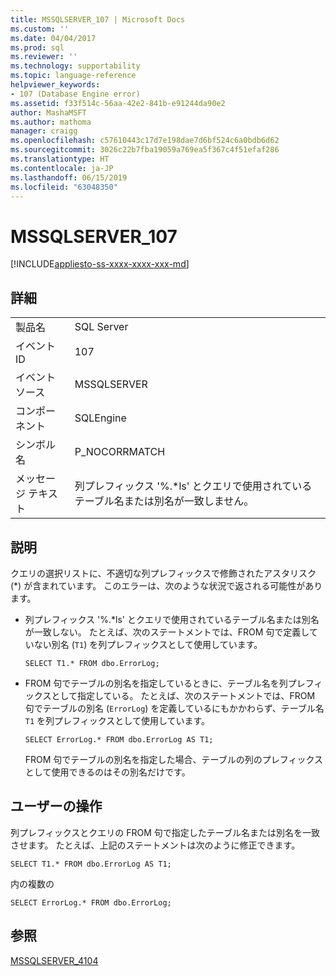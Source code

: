```yaml
---
title: MSSQLSERVER_107 | Microsoft Docs
ms.custom: ''
ms.date: 04/04/2017
ms.prod: sql
ms.reviewer: ''
ms.technology: supportability
ms.topic: language-reference
helpviewer_keywords:
- 107 (Database Engine error)
ms.assetid: f33f514c-56aa-42e2-841b-e91244da90e2
author: MashaMSFT
ms.author: mathoma
manager: craigg
ms.openlocfilehash: c57610443c17d7e198dae7d6bf524c6a0bdb6d62
ms.sourcegitcommit: 3026c22b7fba19059a769ea5f367c4f51efaf286
ms.translationtype: HT
ms.contentlocale: ja-JP
ms.lasthandoff: 06/15/2019
ms.locfileid: "63048350"
---
```

# <a name="mssqlserver107"></a>MSSQLSERVER_107
[!INCLUDE[appliesto-ss-xxxx-xxxx-xxx-md](../../includes/appliesto-ss-xxxx-xxxx-xxx-md.md)]
  
## <a name="details"></a>詳細  
  
|||  
|-|-|  
|製品名|SQL Server|  
|イベント ID|107|  
|イベント ソース|MSSQLSERVER|  
|コンポーネント|SQLEngine|  
|シンボル名|P_NOCORRMATCH|  
|メッセージ テキスト|列プレフィックス '%.*ls' とクエリで使用されているテーブル名または別名が一致しません。|  
  
## <a name="explanation"></a>説明  
クエリの選択リストに、不適切な列プレフィックスで修飾されたアスタリスク (*) が含まれています。 このエラーは、次のような状況で返される可能性があります。  
  
-   列プレフィックス '%.*ls' とクエリで使用されているテーブル名または別名が一致しない。 たとえば、次のステートメントでは、FROM 句で定義していない別名 (`T1`) を列プレフィックスとして使用しています。  
  
    ```  
    SELECT T1.* FROM dbo.ErrorLog;  
    ```  
  
-   FROM 句でテーブルの別名を指定しているときに、テーブル名を列プレフィックスとして指定している。 たとえば、次のステートメントでは、FROM 句でテーブルの別名 (`ErrorLog`) を定義しているにもかかわらず、テーブル名 `T1` を列プレフィックスとして使用しています。  
  
    ```  
    SELECT ErrorLog.* FROM dbo.ErrorLog AS T1;  
    ```  
  
    FROM 句でテーブルの別名を指定した場合、テーブルの列のプレフィックスとして使用できるのはその別名だけです。  
  
## <a name="user-action"></a>ユーザーの操作  
列プレフィックスとクエリの FROM 句で指定したテーブル名または別名を一致させます。 たとえば、上記のステートメントは次のように修正できます。  
  
```  
SELECT T1.* FROM dbo.ErrorLog AS T1;  
```  
  
内の複数の  
  
```  
SELECT ErrorLog.* FROM dbo.ErrorLog;  
```  
  
## <a name="see-also"></a>参照  
[MSSQLSERVER_4104](~/relational-databases/errors-events/mssqlserver-4104-database-engine-error.md)  
  
